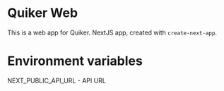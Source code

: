 # Quiker Web

This is a web app for Quiker.
NextJS app, created with `create-next-app`.

# Environment variables

NEXT_PUBLIC_API_URL - API URL
